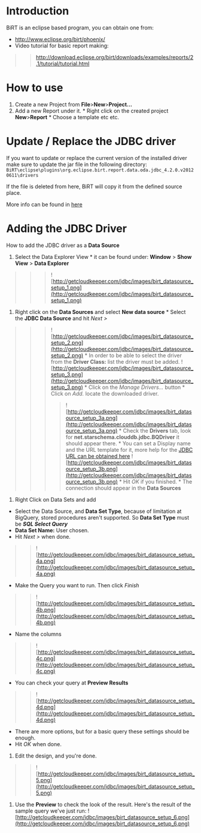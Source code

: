 # Introduction #

BiRT is an eclipse based program, you can obtain one from:
  * http://www.eclipse.org/birt/phoenix/
  * Video tutorial for basic report making:
> > http://download.eclipse.org/birt/downloads/examples/reports/2.1/tutorial/tutorial.html

# How to use #
  1. Create a new Project from **File**>**New**>**Project...**
  1. Add a new Report under it.
    * Right click on the created project **New**>**Report**
    * Choose a template etc etc.
# Update / Replace the JDBC driver #

If you want to update or replace the current version of the installed driver make sure to update the jar file in the following directory:
`BiRT\eclipse\plugins\org.eclipse.birt.report.data.oda.jdbc_4.2.0.v20120611\drivers`

If the file is deleted from here, BiRT will copy it from the defined source place.

More info can be found in [here](http://www.birt-exchange.org/org/devshare/deploying-birt-reports/169-placing-jdbc-drivers-for-birt-and-e-spreadsheet-reports/)

# Adding the JDBC Driver #
How to add the JDBC driver as a **Data Source**

  1. Select the Data Explorer View
    * it can be found under: **Window** > **Show View** > **Data Explorer**
> > > ![http://getcloudkeeper.com/jdbc/images/birt_datasource_setup_1.png](http://getcloudkeeper.com/jdbc/images/birt_datasource_setup_1.png)
  1. Right click on the **Data Sources** and select **New data source**
    * Select the **JDBC Data Source** and hit _Next >_
> > > ![http://getcloudkeeper.com/jdbc/images/birt_datasource_setup_2.png](http://getcloudkeeper.com/jdbc/images/birt_datasource_setup_2.png)
    * In order to be able to select the driver from the **Driver Class:** list the driver must be added.
> > > ![http://getcloudkeeper.com/jdbc/images/birt_datasource_setup_3.png](http://getcloudkeeper.com/jdbc/images/birt_datasource_setup_3.png)
    * Click on the _Manage Drivers..._ button
      * Click on _Add._ locate the downloaded driver.
> > > > ![http://getcloudkeeper.com/jdbc/images/birt_datasource_setup_3a.png](http://getcloudkeeper.com/jdbc/images/birt_datasource_setup_3a.png)
      * Check the **Drivers** tab, look for **net.starschema.clouddb.jdbc.BQDriver** it should appear there.
      * You can set a Display name and the URL template for it, more help for the [JDBC URL can be obtained here](JDBCURL.md)
> > > > ![http://getcloudkeeper.com/jdbc/images/birt_datasource_setup_3b.png](http://getcloudkeeper.com/jdbc/images/birt_datasource_setup_3b.png)
      * Hit _OK_ if you finished.
    * The connection should appear in the **Data Sources**
  1. Right Click on Data Sets and add

  * Select the Data Source, and **Data Set Type**, because of limitation at BigQuery, stored procedures aren't supported. So **Data Set Type** must be _**SQL Select Query**_
  * **Data Set Name:** User chosen.
  * Hit _Next >_ when done.

> > ![http://getcloudkeeper.com/jdbc/images/birt_datasource_setup_4a.png](http://getcloudkeeper.com/jdbc/images/birt_datasource_setup_4a.png)
  * Make the Query you want to run. Then click _Finish_
> > ![http://getcloudkeeper.com/jdbc/images/birt_datasource_setup_4b.png](http://getcloudkeeper.com/jdbc/images/birt_datasource_setup_4b.png)
  * Name the columns
> > ![http://getcloudkeeper.com/jdbc/images/birt_datasource_setup_4c.png](http://getcloudkeeper.com/jdbc/images/birt_datasource_setup_4c.png)
  * You can check your query at **Preview Results**
> > ![http://getcloudkeeper.com/jdbc/images/birt_datasource_setup_4d.png](http://getcloudkeeper.com/jdbc/images/birt_datasource_setup_4d.png)
  * There are more options, but for a basic query these settings should be enough.
  * Hit _OK_ when done.
  1. Edit the design, and you're done.
> > ![http://getcloudkeeper.com/jdbc/images/birt_datasource_setup_5.png](http://getcloudkeeper.com/jdbc/images/birt_datasource_setup_5.png)
  1. Use the **Preview** to check the look of the result.
Here's the result of the sample query we've just run:
![http://getcloudkeeper.com/jdbc/images/birt_datasource_setup_6.png](http://getcloudkeeper.com/jdbc/images/birt_datasource_setup_6.png)